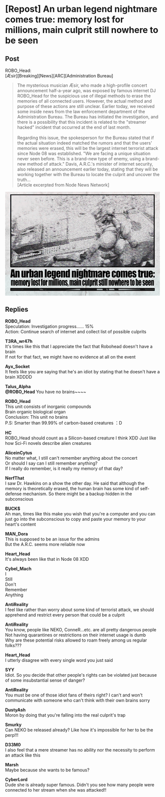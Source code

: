 # [Repost] An urban legend nightmare comes true: memory lost for millions, main culprit still nowhere to be seen
## Post
ROBO_Head:<br>
[Æsir][Breaking][News][ARC][Administration Bureau]<br>
> The mysterious musician Æsir, who made a high-profile concert announcement half-a-year ago, was exposed by famous internet DJ ROBO\_Head for the suspicious use of illegal methods to erase the memories of all connected users. However, the actual method and purpose of these actions are still unclear. Earlier today, we received some inside news from the law enforcement department of the Administration Bureau. The Bureau has initiated the investigation, and there is a possibility that this incident is related to the "streamer hacked" incident that occurred at the end of last month.<br>
> <br>
> Regarding this issue, the spokesperson for the Bureau stated that if the actual situation indeed matched the rumors and that the users' memories were erased, this will be the largest internet terrorist attack since Node 08 was established. "We are facing a unique situation never seen before. This is a brand-new type of enemy, using a brand-new method of attack." Davis, A.R.C.'s minister of internet security, also released an announcement earlier today, stating that they will be working together with the Bureau to locate the culprit and uncover the truth...<br>
[Article excerpted from Node News Network]

![r2501.png](im_posts/ROBO_Head/attachments/r2501.png)
## Replies
**ROBO_Head**<br>
Speculation: Investigation progress...... 15%<br>
Action: Continue search of internet and collect list of possible culprits

**T3RA_wr47h**<br>
It's times like this that I appreciate the fact that Robohead doesn't have a brain<br>
If not for that fact, we might have no evidence at all on the event

**Ayx_Socket**<br>
It feels like you are saying that he's an idiot by stating that he doesn't have a brain XDDDD

**Talus_Alpha**<br>
**@ROBO\_Head** You have no brains~~~~

**ROBO_Head**<br>
This unit consists of inorganic compounds<br>
Brain organic biological organ<br>
Conclusion: This unit no brains<br>
P.S: Smarter than 99.99% of carbon-based creatures ：D

**HC**<br>
ROBO\_Head should count as a Silicon-based creature I think XDD Just like how Sci-Fi novels describe alien creatures

**AliceinCytus**<br>
No matter what, I still can't remember anything about the concert<br>
Or should I say can I still remember anything?<br>
If I really do remember, is it really my memory of that day?

**NerfThat**<br>
I saw Dr. Hawkins on a show the other day. He said that although the memory is theoretically erased, the human brain has some kind of self-defense mechanism. So there might be a backup hidden in the subconscious

**BUCK$**<br>
Ah man, times like this make you wish that you're a computer and you can just go into the subconscious to copy and paste your memory to your heart's content

**MAN_Dora**<br>
This is supposed to be an issue for the admins<br>
But the A.R.C. seems more reliable now 

**Heart_Head**<br>
It's always been like that in Node 08 XDD

**Cybel_Mach**<br>
I<br>
Still<br>
Don't<br>
Remember<br>
Anything

**AntiReality**<br>
I feel like rather than worry about some kind of terrorist attack, we should apprehend and restrict every person that could be a culprit

**AntiReality**<br>
You know, people like NEKO, ConneR...etc. are all pretty dangerous people<br>
Not having quarantines or restrictions on their internet usage is dumb<br>
Why are these potential risks allowed to roam freely among us regular folks???

**Heart_Head**<br>
I utterly disagree with every single word you just said

**SYY**<br>
Idiot. So you decide that other people's rights can be violated just because of some insubstantial sense of danger?

**AntiReality**<br>
You must be one of those idiot fans of theirs right? I can't and won't communicate with someone who can't think with their own brains sorry

**DustyAsh**<br>
Moron by doing that you're falling into the real culprit's trap

**Smurky**<br>
Can NEKO be released already? Like how it's impossible for her to be the perp!!!

**D33M0**<br>
I also feel that a mere streamer has no ability nor the necessity to perform an attack like this

**Marsh**<br>
Maybe because she wants to be famous?

**CyberLord**<br>
Dude she is already super famous. Didn't you see how many people were connected to her stream when she was attacked!!

